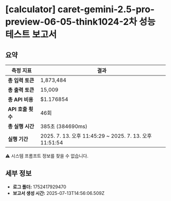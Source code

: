 # [calculator] caret-gemini-2.5-pro-preview-06-05-think1024-2차 성능 테스트 보고서

## 요약

| 측정 지표 | 결과 |
|---|---|
| **총 입력 토큰** | 1,873,484 |
| **총 출력 토큰** | 15,009 |
| **총 API 비용** | $1.176854 |
| **API 호출 횟수** | 46회 |
| **총 실행 시간** | 385초 (384690ms) |
| **실행 기간** | 2025. 7. 13. 오후 11:45:29 ~ 2025. 7. 13. 오후 11:51:54 |

⚠️ 시스템 프롬프트 정보를 찾을 수 없습니다.



## 세부 정보

- **로그 폴더:** 1752417929470
- **보고서 생성 시간:** 2025-07-13T14:56:06.509Z